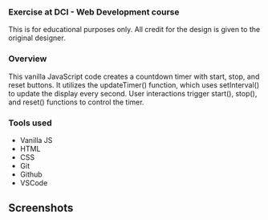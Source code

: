 ### Exercise at DCI - Web Development course

This is for educational purposes only. All credit for the design is given to the original designer.

### Overview
This vanilla JavaScript code creates a countdown timer with start, stop, and reset buttons. It utilizes the updateTimer() function, which uses setInterval() to update the display every second. User interactions trigger start(), stop(), and reset() functions to control the timer.

### Tools used
- Vanilla JS
- HTML
- CSS
- Git
- Github
- VSCode

## Screenshots